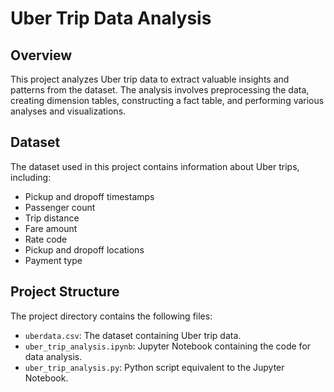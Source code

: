 # Uber Trip Data Analysis

## Overview

This project analyzes Uber trip data to extract valuable insights and patterns from the dataset. The analysis involves preprocessing the data, creating dimension tables, constructing a fact table, and performing various analyses and visualizations.

## Dataset

The dataset used in this project contains information about Uber trips, including:
- Pickup and dropoff timestamps
- Passenger count
- Trip distance
- Fare amount
- Rate code
- Pickup and dropoff locations
- Payment type

## Project Structure

The project directory contains the following files:

- `uberdata.csv`: The dataset containing Uber trip data.
- `uber_trip_analysis.ipynb`: Jupyter Notebook containing the code for data analysis.
- `uber_trip_analysis.py`: Python script equivalent to the Jupyter Notebook.
